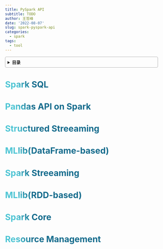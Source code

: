 ```yaml
---
title: PySpark API
subtitle: TODO
author: 王哲峰
date: '2022-08-07'
slug: spark-pyspark-api
categories:
  - spark
tags:
  - tool
---
```


<style>
h1 {
    background-color: #2B90B6;
    background-image: linear-gradient(45deg, #4EC5D4 10%, #146b8c 20%);
    background-size: 100%;
    -webkit-background-clip: text;
    -moz-background-clip: text;
    -webkit-text-fill-color: transparent;
    -moz-text-fill-color: transparent;
}
h2 {
    background-color: #2B90B6;
    background-image: linear-gradient(45deg, #4EC5D4 10%, #146b8c 20%);
    background-size: 100%;
    -webkit-background-clip: text;
    -moz-background-clip: text;
    -webkit-text-fill-color: transparent;
    -moz-text-fill-color: transparent;
}
h3 {
    background-color: #2B90B6;
    background-image: linear-gradient(45deg, #4EC5D4 10%, #146b8c 20%);
    background-size: 100%;
    -webkit-background-clip: text;
    -moz-background-clip: text;
    -webkit-text-fill-color: transparent;
    -moz-text-fill-color: transparent;
}
details {
    border: 1px solid #aaa;
    border-radius: 4px;
    padding: .5em .5em 0;
}
summary {
    font-weight: bold;
    margin: -.5em -.5em 0;
    padding: .5em;
}
details[open] {
    padding: .5em;
}
details[open] summary {
    border-bottom: 1px solid #aaa;
    margin-bottom: .5em;
}
</style>

<details><summary>目录</summary><p>

- [Spark SQL](#spark-sql)
- [Pandas API on Spark](#pandas-api-on-spark)
- [Structured Streeaming](#structured-streeaming)
- [MLlib(DataFrame-based)](#mllibdataframe-based)
- [Spark Streeaming](#spark-streeaming)
- [MLlib(RDD-based)](#mllibrdd-based)
- [Spark Core](#spark-core)
- [Resource Management](#resource-management)
</p></details><p></p>


# Spark SQL


# Pandas API on Spark



# Structured Streeaming


# MLlib(DataFrame-based)


# Spark Streeaming


# MLlib(RDD-based)


# Spark Core


# Resource Management


